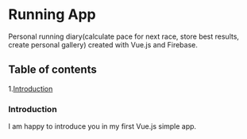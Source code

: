 # Running App
Personal running diary(calculate pace for next race, store best results, create personal gallery) created with Vue.js and Firebase.

## Table of contents
1.[Introduction](#introduction)

### Introduction
I am happy to introduce you in my first Vue.js simple app.

